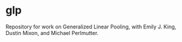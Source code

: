 # glp

Repository for work on Generalized Linear Pooling, with Emily J. King, Dustin Mixon, and Michael Perlmutter.
